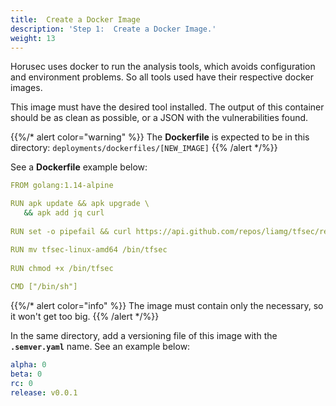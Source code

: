 ```yaml
---
title:  Create a Docker Image
description: 'Step 1:  Create a Docker Image.'
weight: 13
---
```



Horusec uses docker to run the analysis tools, which avoids configuration and environment problems. So all tools used have their respective docker images.

This image must have the desired tool installed.  The output of this container should be as clean as possible, or a JSON with the vulnerabilities found.

{{%/* alert color="warning" %}}
The **Dockerfile** is expected to be in this directory:  `deployments/dockerfiles/[NEW_IMAGE]`
{{% /alert */%}}


See a **Dockerfile** example below: 

```yaml
FROM golang:1.14-alpine

RUN apk update && apk upgrade \
   && apk add jq curl
   
RUN set -o pipefail && curl https://api.github.com/repos/liamg/tfsec/releases/latest | jq -r ".assets[] | select(.name | contains(\"tfsec-linux-amd64\")) | .browser_download_url" | xargs wget

RUN mv tfsec-linux-amd64 /bin/tfsec
 
RUN chmod +x /bin/tfsec
 
CMD ["/bin/sh"]
```

{{%/* alert color="info" %}}
The image must contain only the necessary, so it won't get too big.
{{% /alert */%}}

In the same directory, add a versioning file of this image with the  **`.semver.yaml`** name.  See an example below: 

```yaml
alpha: 0
beta: 0
rc: 0
release: v0.0.1
```

